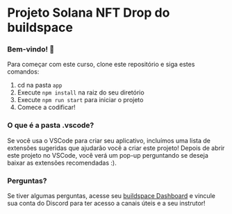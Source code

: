 # Projeto Solana NFT Drop do buildspace

### Bem-vindo! 👋
Para começar com este curso, clone este repositório e siga estes comandos:

1. cd na pasta `app`
2. Execute `npm install` na raiz do seu diretório
3. Execute `npm run start` para iniciar o projeto
4. Comece a codificar!

### O que é a pasta .vscode?
Se você usa o VSCode para criar seu aplicativo, incluímos uma lista de extensões sugeridas que ajudarão você a criar este projeto! Depois de abrir este projeto no VSCode, você verá um pop-up perguntando se deseja baixar as extensões recomendadas :).

### Perguntas?
Se tiver algumas perguntas, acesse seu [buildspace Dashboard](https://app.buildspace.so/projects/CO77556be5-25e9-49dd-a799-91a2fc29520e) e vincule sua conta do Discord para ter acesso a canais úteis e a seu instrutor!

